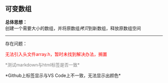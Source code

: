 ## 可变数组
**总体思想：**  
创建一个需要大小的数组，并将原数组*拷贝*到新数组，释放原数组空间

----------
存在问题：  
<p style="color:red">无法引入头文件array.h，暂时未找到解决办法，搁置</p>

<p style="color:gray">*测试markdown与html标签是否一致*</p>
*Github上标签显示与VS Code上不一致，无法显示出颜色*
